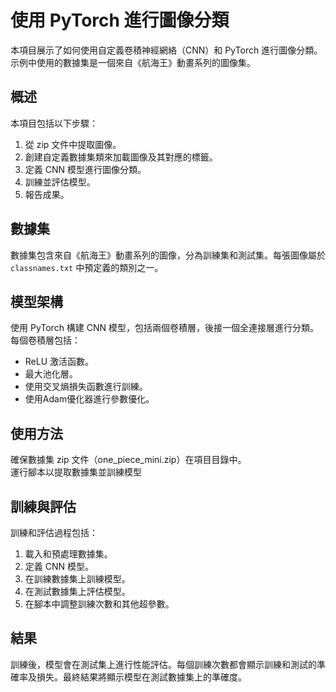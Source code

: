 # 使用 PyTorch 進行圖像分類   

本項目展示了如何使用自定義卷積神經網絡（CNN）和 PyTorch 進行圖像分類。示例中使用的數據集是一個來自《航海王》動畫系列的圖像集。  

## 概述  
本項目包括以下步驟：  
1. 從 zip 文件中提取圖像。  
2. 創建自定義數據集類來加載圖像及其對應的標籤。  
3. 定義 CNN 模型進行圖像分類。  
4. 訓練並評估模型。   
5. 報告成果。  

## 數據集  
數據集包含來自《航海王》動畫系列的圖像，分為訓練集和測試集。每張圖像屬於 `classnames.txt` 中預定義的類別之一。  

## 模型架構  
使用 PyTorch 構建 CNN 模型，包括兩個卷積層，後接一個全連接層進行分類。每個卷積層包括：  
- ReLU 激活函數。       
- 最大池化層。
- 使用交叉熵損失函數進行訓練。  
- 使用Adam優化器進行參數優化。  

## 使用方法  
確保數據集 zip 文件（one_piece_mini.zip）在項目目錄中。  
運行腳本以提取數據集並訓練模型  

## 訓練與評估  
訓練和評估過程包括：  

1. 載入和預處理數據集。  
2. 定義 CNN 模型。  
3. 在訓練數據集上訓練模型。    
4. 在測試數據集上評估模型。    
5. 在腳本中調整訓練次數和其他超參數。  

## 結果
訓練後，模型會在測試集上進行性能評估。每個訓練次數都會顯示訓練和測試的準確率及損失。最終結果將顯示模型在測試數據集上的準確度。  
